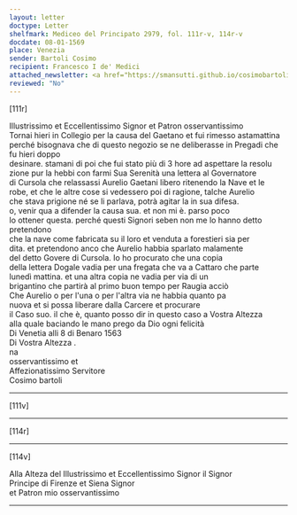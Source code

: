 ```yaml
---
layout: letter
doctype: Letter
shelfmark: Mediceo del Principato 2979, fol. 111r-v, 114r-v
docdate: 08-01-1569
place: Venezia
sender: Bartoli Cosimo
recipient: Francesco I de' Medici
attached_newsletter: <a href="https://smansutti.github.io/cosimobartoli/texts/3080_056/">3080_056</a>
reviewed: "No"
---
```


[111r]  
  
  
Illustrissimo et Eccellentissimo Signor et Patron osservantissimo  
Tornai hieri in Collegio per la causa del Gaetano et fui rimesso astamattina  
perché bisognava che di questo negozio se ne deliberasse in Pregadi che fu hieri doppo  
desinare. stamani di poi che fui stato più di 3 hore ad aspettare la resolu  
zione pur la hebbi con farmi Sua Serenità una lettera al Governatore  
di Cursola che relassassi Aurelio Gaetani libero ritenendo la Nave et le  
robe, et che le altre cose si vedessero poi di ragione, talche Aurelio  
che stava prigione né se li parlava, potrà agitar la in sua difesa.  
o, venir qua a difender la causa sua. et non mi è. parso poco  
lo ottener questa. perché questi Signori seben non me lo hanno detto pretendono  
che la nave come fabricata su il loro et venduta a forestieri sia per  
dita. et pretendono anco che Aurelio habbia sparlato malamente  
del detto Govere di Cursola. Io ho procurato che una copia  
della lettera Dogale vadia per una fregata che va a Cattaro che parte  
lunedì mattina. et una altra copia ne vadia per via di un  
brigantino che partirà al primo buon tempo per Raugia acciò  
Che Aurelio o per l'una o per l'altra via ne habbia quanto pa  
nuova et si possa liberare dalla Carcere et procurare  
il Caso suo. il che è, quanto posso dir in questo caso a Vostra Altezza  
alla quale baciando le mano prego da Dio ogni felicità  
Di Venetia alli 8 di Benaro 1563  
Di Vostra Altezza .  
na  
osservantissimo et  
Affezionatissimo Servitore  
Cosimo bartoli  
  
---  

[111v]  
  
  
  
---  

[114r]  
  
  
  
---  

[114v]  
  
  
Alla Alteza del Illustrissimo et Eccellentissimo Signor il Signor  
Principe di Firenze et Siena Signor  
et Patron mio osservantissimo  
  
---  

